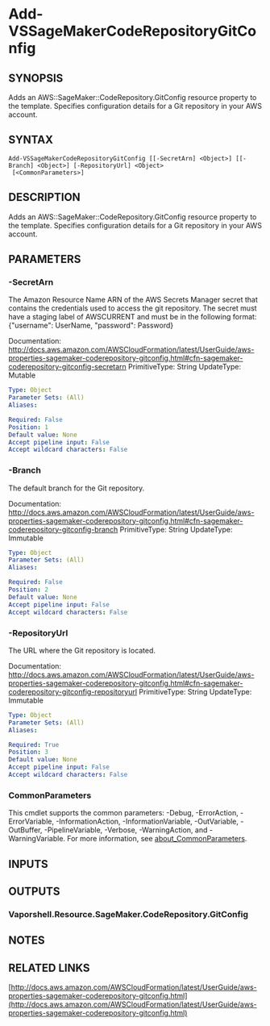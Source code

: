 # Add-VSSageMakerCodeRepositoryGitConfig

## SYNOPSIS
Adds an AWS::SageMaker::CodeRepository.GitConfig resource property to the template.
Specifies configuration details for a Git repository in your AWS account.

## SYNTAX

```
Add-VSSageMakerCodeRepositoryGitConfig [[-SecretArn] <Object>] [[-Branch] <Object>] [-RepositoryUrl] <Object>
 [<CommonParameters>]
```

## DESCRIPTION
Adds an AWS::SageMaker::CodeRepository.GitConfig resource property to the template.
Specifies configuration details for a Git repository in your AWS account.

## PARAMETERS

### -SecretArn
The Amazon Resource Name ARN of the AWS Secrets Manager secret that contains the credentials used to access the git repository.
The secret must have a staging label of AWSCURRENT and must be in the following format:
{"username": UserName, "password": Password}

Documentation: http://docs.aws.amazon.com/AWSCloudFormation/latest/UserGuide/aws-properties-sagemaker-coderepository-gitconfig.html#cfn-sagemaker-coderepository-gitconfig-secretarn
PrimitiveType: String
UpdateType: Mutable

```yaml
Type: Object
Parameter Sets: (All)
Aliases:

Required: False
Position: 1
Default value: None
Accept pipeline input: False
Accept wildcard characters: False
```

### -Branch
The default branch for the Git repository.

Documentation: http://docs.aws.amazon.com/AWSCloudFormation/latest/UserGuide/aws-properties-sagemaker-coderepository-gitconfig.html#cfn-sagemaker-coderepository-gitconfig-branch
PrimitiveType: String
UpdateType: Immutable

```yaml
Type: Object
Parameter Sets: (All)
Aliases:

Required: False
Position: 2
Default value: None
Accept pipeline input: False
Accept wildcard characters: False
```

### -RepositoryUrl
The URL where the Git repository is located.

Documentation: http://docs.aws.amazon.com/AWSCloudFormation/latest/UserGuide/aws-properties-sagemaker-coderepository-gitconfig.html#cfn-sagemaker-coderepository-gitconfig-repositoryurl
PrimitiveType: String
UpdateType: Immutable

```yaml
Type: Object
Parameter Sets: (All)
Aliases:

Required: True
Position: 3
Default value: None
Accept pipeline input: False
Accept wildcard characters: False
```

### CommonParameters
This cmdlet supports the common parameters: -Debug, -ErrorAction, -ErrorVariable, -InformationAction, -InformationVariable, -OutVariable, -OutBuffer, -PipelineVariable, -Verbose, -WarningAction, and -WarningVariable. For more information, see [about_CommonParameters](http://go.microsoft.com/fwlink/?LinkID=113216).

## INPUTS

## OUTPUTS

### Vaporshell.Resource.SageMaker.CodeRepository.GitConfig
## NOTES

## RELATED LINKS

[http://docs.aws.amazon.com/AWSCloudFormation/latest/UserGuide/aws-properties-sagemaker-coderepository-gitconfig.html](http://docs.aws.amazon.com/AWSCloudFormation/latest/UserGuide/aws-properties-sagemaker-coderepository-gitconfig.html)


